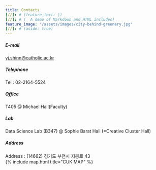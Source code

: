 ```yaml
---
title: Contacts
[//]: # (feature_text: |)
[//]: # (  A demo of Markdown and HTML includes)
feature_image: "/assets/images/city-behind-greenery.jpg"
[//]: # (aside: true)
---
```


##### E-mail
yj.shinn@catholic.ac.kr

##### Telephone
Tel : 02-2164-5524

##### Office
T405 @ Michael Hall(Faculty)

##### Lab
Data Science Lab (B347) @ Sophie Barat Hall (=Creative Cluster Hall)

##### Address
Address : (14662) 경기도 부천시 지봉로 43
<br>
{% include map.html title="CUK MAP" %}
<br>
<br>